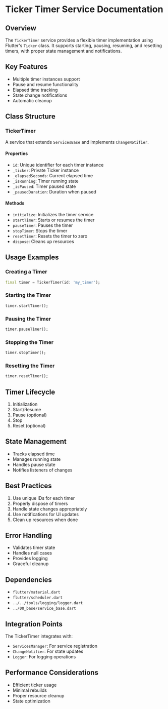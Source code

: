 # Ticker Timer Service Documentation

## Overview
The `TickerTimer` service provides a flexible timer implementation using Flutter's `Ticker` class. It supports starting, pausing, resuming, and resetting timers, with proper state management and notifications.

## Key Features
- Multiple timer instances support
- Pause and resume functionality
- Elapsed time tracking
- State change notifications
- Automatic cleanup

## Class Structure

### TickerTimer
A service that extends `ServicesBase` and implements `ChangeNotifier`.

#### Properties
- `id`: Unique identifier for each timer instance
- `_ticker`: Private Ticker instance
- `_elapsedSeconds`: Current elapsed time
- `_isRunning`: Timer running state
- `_isPaused`: Timer paused state
- `_pausedDuration`: Duration when paused

#### Methods
- `initialize`: Initializes the timer service
- `startTimer`: Starts or resumes the timer
- `pauseTimer`: Pauses the timer
- `stopTimer`: Stops the timer
- `resetTimer`: Resets the timer to zero
- `dispose`: Cleans up resources

## Usage Examples

### Creating a Timer
```dart
final timer = TickerTimer(id: 'my_timer');
```

### Starting the Timer
```dart
timer.startTimer();
```

### Pausing the Timer
```dart
timer.pauseTimer();
```

### Stopping the Timer
```dart
timer.stopTimer();
```

### Resetting the Timer
```dart
timer.resetTimer();
```

## Timer Lifecycle
1. Initialization
2. Start/Resume
3. Pause (optional)
4. Stop
5. Reset (optional)

## State Management
- Tracks elapsed time
- Manages running state
- Handles pause state
- Notifies listeners of changes

## Best Practices
1. Use unique IDs for each timer
2. Properly dispose of timers
3. Handle state changes appropriately
4. Use notifications for UI updates
5. Clean up resources when done

## Error Handling
- Validates timer state
- Handles null cases
- Provides logging
- Graceful cleanup

## Dependencies
- `flutter/material.dart`
- `flutter/scheduler.dart`
- `../../tools/logging/logger.dart`
- `../00_base/service_base.dart`

## Integration Points
The TickerTimer integrates with:
- `ServicesManager`: For service registration
- `ChangeNotifier`: For state updates
- `Logger`: For logging operations

## Performance Considerations
- Efficient ticker usage
- Minimal rebuilds
- Proper resource cleanup
- State optimization 